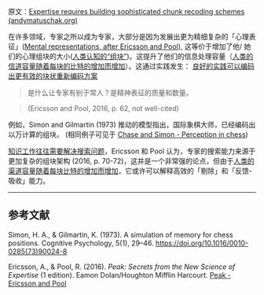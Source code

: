 原文：[Expertise requires building sophisticated chunk recoding schemes (andymatuschak.org)](https://notes.andymatuschak.org/z7s7zpUDq2EEXnu3XJQLmqjddZnwGkBfz5WWL)

在许多领域，专家之所以成为专家，大部分是因为发展出更为精细复杂的「心理表征」([Mental representations, after Ericsson and Pool](https://notes.andymatuschak.org/z8kfytRN7oJuKmzmtt6NW5UbFLjkk94nNMJSH)), 这等价于增加了他/ 她们的心理组块的大小([人类认知的“组块”](https://notes.andymatuschak.org/z75gWU7QuiB5L3x6zFGLGQk3fVkuVJ6eKuEwP))。这提升了他们的信息处理容量（[人类的信道容量随着每块的比特的增加而增加](https://notes.andymatuschak.org/z6ZFtY8UGPaF9uofckBB7HwK62pssJAUg8C91)）。这通过实践发生： [良好的实践可以编码出更有效的块状重新编码方案](https://notes.andymatuschak.org/zqjudbYd5oSMN1qAym1HZRcHtvxToD7EqDkL)

> 是什么让专家有别于常人？是精神表征的质量和数量。

> (Ericsson and Pool, 2016, p. 62, not well-cited)

例如，Simon and Gilmartin (1973) 推动的模型指出，国际象棋大师，已经编码出以万计算的组块。 (相同例子可见于 [Chase and Simon - Perception in chess](https://notes.andymatuschak.org/z5KDtTU1DdSS7dQyYLS5tfaxebde1KMni4yJS))

[知识工作往往需要解决搜索问题](https://notes.andymatuschak.org/z6qVhFVJs8KKtzNwmVDzyCyGBDdCbcX7KoSyr)，Ericsson 和 Pool 认为，专家的搜索能力来源于更加复杂的组块架构 (2016, p. 70-72)，这并是一个非常强的论点，但由于[人类的渠道容量随着每块比特的增加而增加](https://notes.andymatuschak.org/z6ZFtY8UGPaF9uofckBB7HwK62pssJAUg8C91)，它或许可以解释高效的「剔除」和「反馈-吸收」能力。

------

## 参考文献

Simon, H. A., & Gilmartin, K. (1973). A simulation of memory for chess positions. Cognitive Psychology, 5(1), 29–46. https://doi.org/10.1016/0010-0285(73)90024-8

Ericsson, A., & Pool, R. (2016). *Peak: Secrets from the New Science of Expertise* (1 edition). Eamon Dolan/Houghton Mifflin Harcourt. [Peak - Ericsson and Pool](https://notes.andymatuschak.org/z6Sx5DSLp1Jdt4wqvN36Xvregj6mQnCnFopmy)